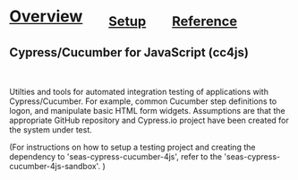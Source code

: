 

# [Overview](README.md) &nbsp;&nbsp;&nbsp;&nbsp;&nbsp; <sub>[Setup](README_Setup.md)</sub> &nbsp;&nbsp;&nbsp;&nbsp;&nbsp; <sub>[Reference](README_Reference.md)</sub>

## Cypress/Cucumber for JavaScript (cc4js)

<br/>

Utilties and tools for automated integration testing of applications with Cypress/Cucumber.  For example, common Cucumber step definitions to logon, and manipulate basic HTML form widgets.  Assumptions are that the appropriate GitHub repository and Cypress.io project have been created for the system under test.

(For instructions on how to setup a testing project and creating the dependency to 'seas-cypress-cucumber-4js', refer to the 'seas-cypress-cucumber-4js-sandbox'. )
